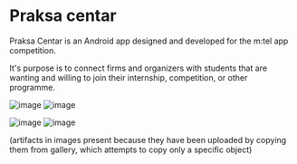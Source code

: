 # Praksa centar

Praksa Centar is an Android app designed and developed for the m:tel app competition.

It's purpose is to connect firms and organizers with students that are wanting and willing to join their internship, competition, or other programme.

![image](https://github.com/user-attachments/assets/26f03f95-abd0-46c3-ac93-0fdaead68384)
![image](https://github.com/user-attachments/assets/0faf6df1-6d66-4972-b5f2-7f102404f6e5)


![image](https://github.com/user-attachments/assets/062c42a5-895d-4dd1-b79a-71df6ae2c86d)
![image](https://github.com/user-attachments/assets/020a3660-d038-40d0-8096-8ed075a8c10b)


(artifacts in images present because they have been uploaded by copying them from gallery, which attempts to copy only a specific object)
